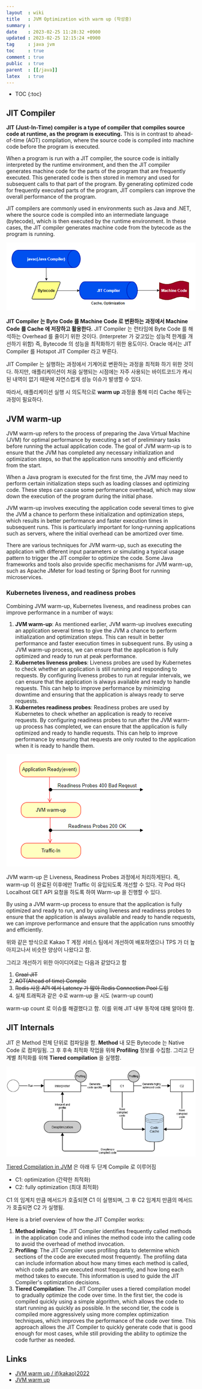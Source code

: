 ```yaml
---
layout  : wiki
title   : JVM Optimization with warm up (작성중)
summary : 
date    : 2023-02-25 11:28:32 +0900
updated : 2023-02-25 12:15:24 +0900
tag     : java jvm
toc     : true
comment : true
public  : true
parent  : [[/java]]
latex   : true
---
```

* TOC
{:toc}

## JIT Compiler

__JIT (Just-In-Time) compiler is a type of compiler that compiles source code at runtime, as the program is executing.__ This is in contrast to ahead-of-time (AOT) compilation, where the source code is compiled into machine code before the program is executed.

When a program is run with a JIT compiler, the source code is initially interpreted by the runtime environment, and then the JIT compiler generates machine code for the parts of the program that are frequently executed. This generated code is then stored in memory and used for subsequent calls to that part of the program. By generating optimized code for frequently executed parts of the program, JIT compilers can improve the overall performance of the program.

JIT compilers are commonly used in environments such as Java and .NET, where the source code is compiled into an intermediate language (bytecode), which is then executed by the runtime environment. In these cases, the JIT compiler generates machine code from the bytecode as the program is running.

![](/resource/wiki/java-jvm-warmup/jit-process.png)

__JIT Compiler 는 Byte Code 를 Machine Code 로 변환하는 과정에서 Machine Code 를 Cache 에 저장하고 활용한다.__ JIT Compiler 는 런타임에 Byte Code 를 해석하는 Overhead 를 줄이기 위한 것이다. (Interpreter 가 갖고있는 성능적 한계를 개선하기 위함)
즉, Bytecode 의 성능을 최적화하기 위한 용도이다. Oracle 에서는 JIT Compiler 를 Hotspot JIT Compiler 라고 부른다.

JIT Compiler 는 실행하는 과정에서 기계어로 변환하는 과정을 최적화 하기 위한 것이다. 하지만, 애플리케이션이 처음 실행되는 시점에는 자주 사용되는 바이트코드가 캐시된 내역이 없기 때문에 자연스럽게 성능 이슈가 발생할 수 있다.

따라서, 애플리케이션 실행 시 의도적으로 __warm up__ 과정을 통해 미리 Cache 해두는 과정이 필요하다.

## JVM warm-up

JVM warm-up refers to the process of preparing the Java Virtual Machine (JVM) for optimal performance by executing a set of preliminary tasks before running the actual application code. The goal of JVM warm-up is to ensure that the JVM has completed any necessary initialization and optimization steps, so that the application runs smoothly and efficiently from the start.

When a Java program is executed for the first time, the JVM may need to perform certain initialization steps such as loading classes and optimizing code. These steps can cause some performance overhead, which may slow down the execution of the program during the initial phase.

JVM warm-up involves executing the application code several times to give the JVM a chance to perform these initialization and optimization steps, which results in better performance and faster execution times in subsequent runs. This is particularly important for long-running applications such as servers, where the initial overhead can be amortized over time.

There are various techniques for JVM warm-up, such as executing the application with different input parameters or simulating a typical usage pattern to trigger the JIT compiler to optimize the code. Some Java frameworks and tools also provide specific mechanisms for JVM warm-up, such as Apache JMeter for load testing or Spring Boot for running microservices.

### Kubernetes liveness, and readiness probes

Combining JVM warm-up, Kubernetes liveness, and readiness probes can improve performance in a number of ways:

1. __JVM warm-up__: As mentioned earlier, JVM warm-up involves executing an application several times to give the JVM a chance to perform initialization and optimization steps. This can result in better performance and faster execution times in subsequent runs. By using a JVM warm-up process, we can ensure that the application is fully optimized and ready to run at peak performance.
2. __Kubernetes liveness probes__: Liveness probes are used by Kubernetes to check whether an application is still running and responding to requests. By configuring liveness probes to run at regular intervals, we can ensure that the application is always available and ready to handle requests. This can help to improve performance by minimizing downtime and ensuring that the application is always ready to serve requests.
3. __Kubernetes readiness probes__: Readiness probes are used by Kubernetes to check whether an application is ready to receive requests. By configuring readiness probes to run after the JVM warm-up process has completed, we can ensure that the application is fully optimized and ready to handle requests. This can help to improve performance by ensuring that requests are only routed to the application when it is ready to handle them.

![](/resource/wiki/java-jvm-warmup/warm-up.png)

JVM warm-up 은 Liveness, Readiness Probes 과정에서 처리하게된다. 즉, warm-up 이 완료된 이후에만 Traffic 이 유입되도록 개선할 수 있다. 각 Pod 마다 Localhost GET API 요청을 하도록 하여 Warm-up 을 진행할 수 있다.

By using a JVM warm-up process to ensure that the application is fully optimized and ready to run, and by using liveness and readiness probes to ensure that the application is always available and ready to handle requests, we can improve performance and ensure that the application runs smoothly and efficiently.

위와 같은 방식으로 Kakao T 계정 서비스 팀에서 개선하여 배포하였으나 TPS 가 더 높아지고나서 비슷한 양상이 나왔다고 함.

그리고 개선하기 위한 아이디어로는 다음과 같았다고 함

1. ~~Graal JIT~~
2. ~~AOT(Ahead of time) Compile~~
3. ~~Redis 사용 API 에서 Latency 가 많아 Redis Connection Pool 도입~~
4. 실제 트래픽과 같은 수로 warm-up 을 시도 (warm-up count)

warm-up count 로 이슈를 해결했다고 함. 이를 위해 JIT 내부 동작에 대해 알아야 함.

## JIT Internals

JIT 은 Method 전체 단위로 컴파일을 함. __Method__ 내 모든 Bytecode 는 Native Code 로 컴파일됨. 그 후 후속 최적화 작업을 위해
__Profiling__ 정보를 수집함. 그리고 단계별 최적화를 위해 __Tiered compilation__ 을 실행함.

![](/resource/wiki/java-jvm-warmup/tiered-compiliation.png)

[Tiered Compilation in JVM](https://www.baeldung.com/jvm-tiered-compilation) 은 아래 두 단계 Compile 로 이루어짐
- C1: optimization (간략한 최적화)
- C2: fully optimization (최대 최적화)

C1 의 임계치 만큼 메서드가 호출되면 C1 이 실행되며, 그 후 C2 임계치 만큼의 메서드가 호출되면 C2 가 실행됨.

Here is a brief overview of how the JIT Compiler works:

1. __Method inlining__: The JIT Compiler identifies frequently called methods in the application code and inlines the method code into the calling code to avoid the overhead of method invocation.
2. __Profiling__: The JIT Compiler uses profiling data to determine which sections of the code are executed most frequently. The profiling data can include information about how many times each method is called, which code paths are executed most frequently, and how long each method takes to execute. This information is used to guide the JIT Compiler's optimization decisions.
3. __Tiered Compilation__: The JIT Compiler uses a tiered compilation model to gradually optimize the code over time. In the first tier, the code is compiled quickly using a simple algorithm, which allows the code to start running as quickly as possible. In the second tier, the code is compiled more aggressively using more complex optimization techniques, which improves the performance of the code over time. This approach allows the JIT Compiler to quickly generate code that is good enough for most cases, while still providing the ability to optimize the code further as needed.

## Links

- [JVM warm up / if(kakao)2022](https://www.youtube.com/watch?v=CQi3SS2YspY)
- [JVM warm up](https://speakerdeck.com/kakao/jvm-warm-up)

